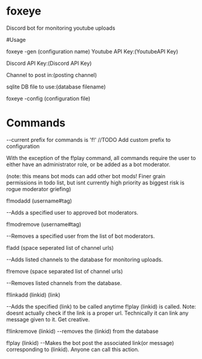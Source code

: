 # foxeye
Discord bot for monitoring youtube uploads

#Usage

foxeye -gen (configuration name)
  Youtube API Key:(YoutubeAPI Key)

  Discord API Key:(Discord API Key)

  Channel to post in:(posting channel)

  sqlite DB file to use:(database filename)
  
  foxeye -config (configuration file)
  
  # Commands
  --current prefix for commands is 'f!' //TODO Add custom prefix to configuration
  
  With the exception of the f!play command, all commands require the user to either have an administrator role, or be added as a bot moderator.
  
  (note: this means bot mods can add other bot mods! Finer grain permissions in todo list, but isnt currently high priority as biggest risk is rogue moderator griefing)
  
  
  f!modadd (username#tag)
  
  --Adds a specified user to approved bot moderators. 
  
  f!modremove (username#tag)
  
  --Removes a specified user from the list of bot moderators.
  
  f!add (space seperated list of channel urls)
  
  --Adds listed channels to the database for monitoring uploads.
  
  f!remove (space separated list of channel urls)
  
  --Removes listed channels from the database.
  
  f!linkadd (linkid) (link)
  
  --Adds the specified (link) to be called anytime f!play (linkid) is called. Note: doesnt actually check if the link is a proper url. Technically it can link any message given to it. Get creative. 
  
  f!linkremove (linkid)
  --removes the (linkid) from the database
  
  f!play (linkid)
  --Makes the bot post the associated link(or message) corresponding to (linkid). Anyone can call this action. 
